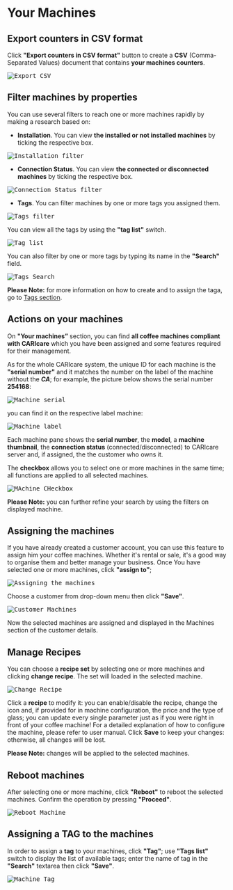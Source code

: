 # Your Machines

## Export counters in CSV format

Click **"Export counters in CSV format"** button to create a **CSV** (Comma-Separated Values) document that contains **your machines counters**.

<kbd>![Export CSV](_images/expCSV-eng.png)</kbd>
 
## Filter machines by properties

You can use several filters to reach one or more machines rapidly by making a research based on: 

- **Installation**.  You can view **the installed or not installed machines** by ticking the respective box.

<kbd>![Installation filter](_images/machines-installation-filter-eng.png)</kbd>

- **Connection Status**. You can view **the connected or disconnected machines** by ticking the respective box.

<kbd>![Connection Status filter](_images/machines-connecting-filter-eng.png)</kbd>

- **Tags**. You can filter machines by one or more tags you assigned them.

<kbd>![Tags filter](_images/machines-tags-filter-eng.png)</kbd>

You can view all the tags by using the **"tag list"** switch. 

<kbd>![Tag list](_images/machines-tags2-filter-eng.png)</kbd>

You can also filter by one or more tags by typing its name in the **"Search"** field. 

<kbd>![Tags Search](_images/machines-tags3-filter.png)</kbd>
 
**Please Note:** for more information on how to create and to assign the taga,  go to [Tags section](https://carimali.github.io/wiki/#/docs-en/tags).





## Actions on your machines

On **"Your machines”** section, you can find **all coffee machines compliant with CARIcare** which you have been assigned and some features required for their management.

As for the whole CARIcare system, the unique ID for each machine is the **"serial number"** and it matches the number on the label
of the machine without the **_CA_**; for example, the picture below shows the serial number **254168**:

<kbd>![Machine serial](_images/machines-icon-serial.png)</kbd>

you can find it on the respective label machine:

<kbd>![Machine label](_images/machines-serial.png)</kbd>


Each machine pane shows the **serial number**, the **model**, a **machine thumbnail**, the **connection status** (connected/disconnected) to CARIcare server and, if assigned, the the customer who owns it.

The **checkbox** allows you to select one or more machines in the same time; all functions are applied to all selected machines.

<kbd>![MAchine CHeckbox](_images/machines-icon2-eng.png)</kbd>



**Please Note:** you can further refine your search by using the filters on displayed machine.

  
  
## Assigning the machines

If you have already created a customer account, you can use this feature to assign him your coffee machines. Whether it's rental or sale, it's a good way to organise them and better manage your business. Once You have selected one or more machines, click **"assign to"**;

<kbd>![Assigning the machines](_images/machines-assegna-eng.png)</kbd>

Choose a customer from drop-down menu then click **"Save"**. 
 
<kbd>![Customer Machines](_images/machines-cliente-eng.png)</kbd>

Now the selected machines are assigned and displayed in the Machines section of the customer details. 


## Manage Recipes
 
You can choose a **recipe set** by selecting one or more machines and clicking **change recipe**. The set will loaded in the selected machine.

<kbd>![Change Recipe](_images/machines-ricetta01-eng.png)</kbd>

Click a **recipe** to modify it: you can enable/disable the recipe, change the icon and, if provided for in machine configuration, the price and the type of glass; you can update every single parameter just as if you were right in front of your coffee machine!
For a detailed explanation of how to configure the machine, please refer to user manual. 
Click **Save** to keep your changes: otherwise, all changes will be lost.

**Please Note:** changes will be applied to the selected machines.


## Reboot machines 

After selecting one or more machine, click **"Reboot"** to reboot the selected machines. Confirm the operation by pressing **"Proceed"**.

<kbd>![Reboot Machine](_images/machines-riavvia-eng.png)</kbd>

## Assigning a TAG to the machines

In order to assign a **tag** to your machines, click **"Tag"**; use **"Tags list"** switch to display the list of available tags; enter the name of tag in the **"Search"** textarea then click **"Save"**.

<kbd>![Machine Tag](_images/machines-tags01-eng.png)</kbd>









